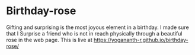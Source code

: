 # Birthday-rose

Gifting and surprising is the most joyous element in a birthday.
I made sure that I Surprise a friend who is not in reach physically through a beautiful rose in the web page.
This is live at https://yogananth-r.github.io/birthday-rose/

